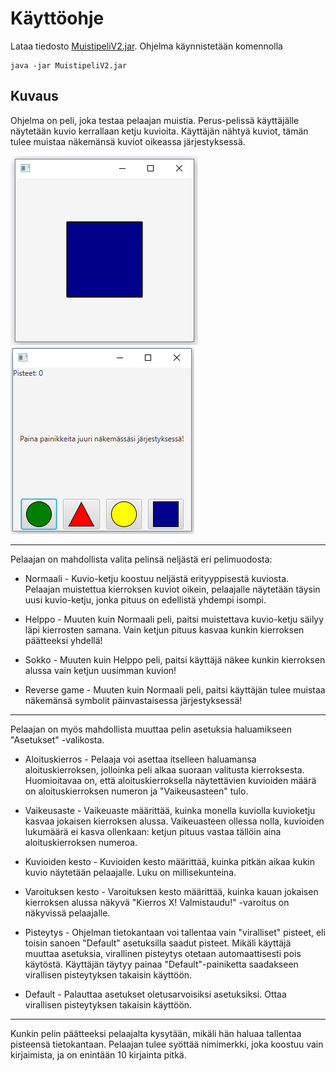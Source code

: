 # Käyttöohje

Lataa tiedosto [MuistipeliV2.jar](https://github.com/valtterin/otm-harjoitustyo/releases/tag/viikko6Final). Ohjelma käynnistetään komennolla 

```
java -jar MuistipeliV2.jar
```

## Kuvaus

Ohjelma on peli, joka testaa pelaajan muistia. Perus-pelissä käyttäjälle näytetään kuvio kerrallaan ketju kuvioita. Käyttäjän nähtyä kuviot, tämän tulee muistaa näkemänsä kuviot oikeassa järjestyksessä.

![](https://raw.githubusercontent.com/valtterin/otm-harjoitustyo/master/Dokumentaatio/ohje1.2.png) ![](https://raw.githubusercontent.com/valtterin/otm-harjoitustyo/master/Dokumentaatio/ohje2.png)


_________

Pelaajan on mahdollista valita pelinsä neljästä eri pelimuodosta:


- Normaali - 
Kuvio-ketju koostuu neljästä erityyppisestä kuviosta. Pelaajan muistettua kierroksen kuviot oikein, pelaajalle näytetään täysin uusi kuvio-ketju, jonka pituus on edellistä yhdempi isompi.

- Helppo - 
Muuten kuin Normaali peli, paitsi muistettava kuvio-ketju säilyy läpi kierrosten samana. Vain ketjun pituus kasvaa kunkin kierroksen päätteeksi yhdellä!

- Sokko - 
Muuten kuin Helppo peli, paitsi käyttäjä näkee kunkin kierroksen alussa vain ketjun uusimman kuvion!

- Reverse game - 
Muuten kuin Normaali peli, paitsi käyttäjän tulee muistaa näkemänsä symbolit päinvastaisessa järjestyksessä!

_________

Pelaajan on myös mahdollista muuttaa pelin asetuksia haluamikseen "Asetukset" -valikosta.

- Aloituskierros - 
Pelaaja voi asettaa itselleen haluamansa aloituskierroksen, jolloinka peli alkaa suoraan valitusta kierroksesta. Huomioitavaa on, että aloituskierroksella näytettävien kuvioiden määrä on aloituskierroksen numeron ja "Vaikeusasteen" tulo.

- Vaikeusaste - 
Vaikeuaste määrittää, kuinka monella kuviolla kuvioketju kasvaa jokaisen kierroksen alussa. Vaikeuasteen ollessa nolla, kuvioiden lukumäärä ei kasva ollenkaan: ketjun pituus vastaa tällöin aina aloituskierroksen numeroa.

- Kuvioiden kesto -
Kuvioiden kesto määrittää, kuinka pitkän aikaa kukin kuvio näytetään pelaajalle. Luku on millisekunteina.

- Varoituksen kesto - 
Varoituksen kesto määrittää, kuinka kauan jokaisen kierroksen alussa näkyvä "Kierros X! Valmistaudu!" -varoitus on näkyvissä pelaajalle.

- Pisteytys - 
Ohjelman tietokantaan voi tallentaa vain "viralliset" pisteet, eli toisin sanoen "Default" asetuksilla saadut pisteet. Mikäli käyttäjä muuttaa asetuksia, virallinen pisteytys otetaan automaattisesti pois käytöstä. Käyttäjän täytyy painaa "Default"-painiketta saadakseen virallisen pisteytyksen takaisin käyttöön.

- Default -
Palauttaa asetukset oletusarvoisiksi asetuksiksi. Ottaa virallisen pisteytyksen takaisin käyttöön.

_________

Kunkin pelin päätteeksi pelaajalta kysytään, mikäli hän haluaa tallentaa pisteensä tietokantaan. Pelaajan tulee syöttää nimimerkki, joka koostuu vain kirjaimista, ja on enintään 10 kirjainta pitkä.

